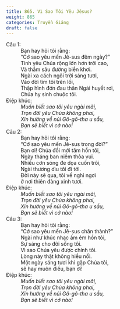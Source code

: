 ```yaml
---
title: 865. Vì Sao Tôi Yêu Jêsus?
weight: 865
categories: Truyền Giảng
draft: false
---
```

<dl><dt>Câu 1:</dt><dd data-verse="1"> Bạn hay hỏi tôi rằng: <br/>“Cớ sao yêu mến Jê-sus đêm ngày?” <br/>Tình yêu Chúa rộng lớn hơn trời cao, <br/>Và thẳm sâu đường biển khơi. <br/>Ngài xa cách ngôi trời sáng tươi, <br/>Vào đời tìm tôi trên lối, <br/>Thập hình đớn đau thân Ngài huyết rơi, <br/>Chúa hy sinh chuộc tôi. </dd><dt>Điệp khúc:</dt><dd data-chorus="1"><em>Muốn biết sao tôi yêu ngài mãi, <br/>Trọn đời yêu Chúa không phai, <br/>Xin hướng về núi Gô-gô-tha u sầu, <br/>Bạn sẽ biết vì cớ nào! </em></dd><dt>Câu 2:</dt><dd data-verse="2">Bạn hay hỏi tôi rằng: <br/>“Cớ sao yêu mến Jê-sus trong đời?” <br/>Bạn ơi! Chúa đổi mới tâm hồn tôi, <br/>Ngày tháng ban niềm thỏa vui. <br/>Nhiều cơn sóng đe dọa cuốn trôi, <br/>Ngài thương dìu tôi đi tới. <br/>Đời này sẽ qua, tôi về nghỉ ngơi <br/>ở nơi thiên đàng xinh tươi. </dd><dt>Điệp khúc:</dt><dd data-chorus="1"><em>Muốn biết sao tôi yêu ngài mãi, <br/>Trọn đời yêu Chúa không phai, <br/>Xin hướng về núi Gô-gô-tha u sầu, <br/>Bạn sẽ biết vì cớ nào! </em></dd><dt>Câu 3:</dt><dd data-verse="3">Bạn hay hỏi tôi rằng: <br/>“Cớ sao yêu mến Jê-sus chân thành?” <br/>Ngài như khúc nhạc ấm êm hồn tôi, <br/>Sự sáng cho đời sống tôi. <br/>Vì sao Chúa yêu được chính tôi. <br/>Lòng này thật không hiểu nổi. <br/>Một ngày sáng tươi khi gặp Chúa tôi, <br/>sẽ hay muôn điều, bạn ơi! </dd><dt>Điệp khúc:</dt><dd data-chorus="1"><em>Muốn biết sao tôi yêu ngài mãi, <br/>Trọn đời yêu Chúa không phai, <br/>Xin hướng về núi Gô-gô-tha u sầu, <br/>Bạn sẽ biết vì cớ nào! </em></dd></dl>